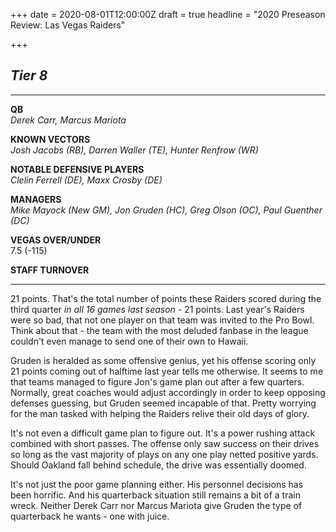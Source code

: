 +++
date = 2020-08-01T12:00:00Z
draft = true
headline = "2020 Preseason Review: Las Vegas Raiders"

+++
## **_Tier 8_**

***

**QB**  
_Derek Carr, Marcus Mariota_

**KNOWN VECTORS**  
_Josh Jacobs (RB), Darren Waller (TE), Hunter Renfrow (WR)_

**NOTABLE DEFENSIVE PLAYERS**  
_Clelin Ferrell (DE), Maxx Crosby (DE)_

**MANAGERS**  
_Mike Mayock (New GM), Jon Gruden (HC), Greg Olson (OC), Paul Guenther (DC)_

**VEGAS OVER/UNDER**  
7\.5 (-115)

**STAFF TURNOVER**

***

21 points. That's the total number of points these Raiders scored during the third quarter _in all 16 games last season_ - 21 points. Last year's Raiders were so bad, that not one player on that team was invited to the Pro Bowl. Think about that - the team with the most deluded fanbase in the league couldn't even manage to send one of their own to Hawaii. 

Gruden is heralded as some offensive genius, yet his offense scoring only 21 points coming out of halftime last year tells me otherwise. It seems to me that teams managed to figure Jon's game plan out after a few quarters. Normally, great coaches would adjust accordingly in order to keep opposing defenses guessing, but Gruden seemed incapable of that. Pretty worrying for the man tasked with helping the Raiders relive their old days of glory.

It's not even a difficult game plan to figure out. It's a power rushing attack combined with short passes. The offense only saw success on their drives so long as the vast majority of plays on any one play netted positive yards. Should Oakland fall behind schedule, the drive was essentially doomed.

It's not just the poor game planning either. His personnel decisions has been horrific. And his quarterback situation still remains a bit of a train wreck. Neither Derek Carr nor Marcus Mariota give Gruden the type of quarterback he wants - one with juice.